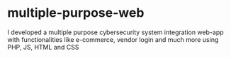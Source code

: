 # multiple-purpose-web
I developed a multiple purpose cybersecurity system integration web-app with functionalities like e-commerce, vendor login and much more using PHP, JS, HTML and CSS
